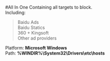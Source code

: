 #All In One
Containing all targets to block.<br/>
Including:<br/>
> Baidu Ads<br/>
> Baidu Statics<br/>
> 360 + Kingsoft<br/>
> Other ad providers<br/>

Platform: **Microsoft Windows**<br/>
Path: **%WINDIR%\System32\Drivers\etc\hosts**<br/>
